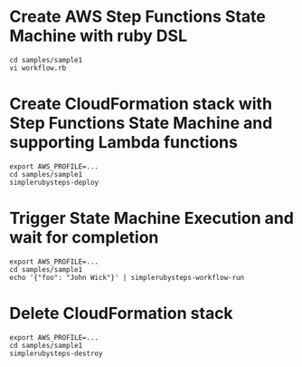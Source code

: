 # Create AWS Step Functions State Machine with ruby DSL

```
cd samples/sample1
vi workflow.rb
```

# Create CloudFormation stack with Step Functions State Machine and supporting Lambda functions

```
export AWS_PROFILE=...
cd samples/sample1
simplerubysteps-deploy
```

# Trigger State Machine Execution and wait for completion

```
export AWS_PROFILE=...          
cd samples/sample1
echo '{"foo": "John Wick"}' | simplerubysteps-workflow-run
```

# Delete CloudFormation stack

```
export AWS_PROFILE=...
cd samples/sample1
simplerubysteps-destroy
```
